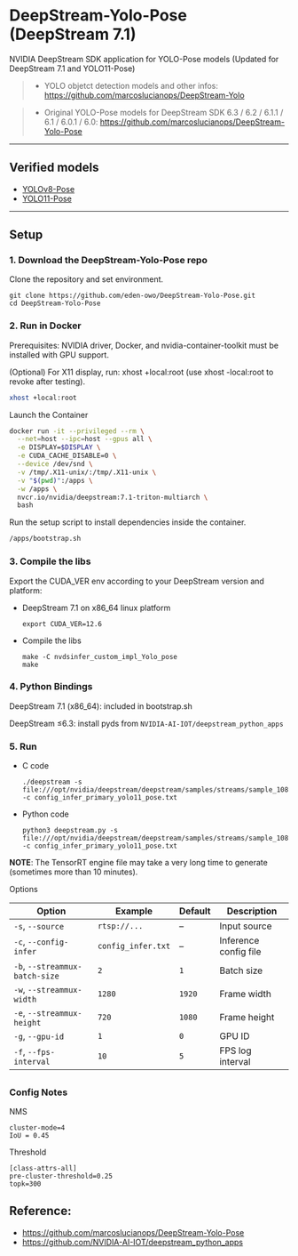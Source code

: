# DeepStream-Yolo-Pose (DeepStream 7.1)

NVIDIA DeepStream SDK application for YOLO-Pose models (Updated for DeepStream 7.1 and YOLO11-Pose)


> - YOLO objetct detection models and other infos: https://github.com/marcoslucianops/DeepStream-Yolo

> - Original YOLO-Pose models for DeepStream SDK 6.3 / 6.2 / 6.1.1 / 6.1 / 6.0.1 / 6.0: https://github.com/marcoslucianops/DeepStream-Yolo-Pose

---

## Verified models

* [YOLOv8-Pose](https://github.com/ultralytics/ultralytics)
* [YOLO11-Pose](https://github.com/ultralytics/ultralytics)

---

## Setup

### 1. Download the DeepStream-Yolo-Pose repo

Clone the repository and set environment.

```
git clone https://github.com/eden-owo/DeepStream-Yolo-Pose.git
cd DeepStream-Yolo-Pose
```

### 2. Run in Docker
Prerequisites: NVIDIA driver, Docker, and nvidia-container-toolkit must be installed with GPU support.

(Optional) For X11 display, run: xhost +local:root (use xhost -local:root to revoke after testing).
```bash
xhost +local:root
```

Launch the Container
```bash
docker run -it --privileged --rm \
  --net=host --ipc=host --gpus all \
  -e DISPLAY=$DISPLAY \
  -e CUDA_CACHE_DISABLE=0 \
  --device /dev/snd \
  -v /tmp/.X11-unix/:/tmp/.X11-unix \
  -v "$(pwd)":/apps \
  -w /apps \
  nvcr.io/nvidia/deepstream:7.1-triton-multiarch \
  bash
```

Run the setup script to install dependencies inside the container.

```bash
/apps/bootstrap.sh
```

### 3. Compile the libs

Export the CUDA_VER env according to your DeepStream version and platform:

* DeepStream 7.1 on x86_64 linux platform

  ```
  export CUDA_VER=12.6
  ```

* Compile the libs

  ```
  make -C nvdsinfer_custom_impl_Yolo_pose
  make
  ```

### 4. Python Bindings

  DeepStream 7.1 (x86_64): included in bootstrap.sh

  DeepStream ≤6.3: install pyds from  `NVIDIA-AI-IOT/deepstream_python_apps` 



### 5. Run

* C code

  ```
  ./deepstream -s file:///opt/nvidia/deepstream/deepstream/samples/streams/sample_1080p_h264.mp4 -c config_infer_primary_yolo11_pose.txt
  ```

* Python code

  ```
  python3 deepstream.py -s file:///opt/nvidia/deepstream/deepstream/samples/streams/sample_1080p_h264.mp4 -c config_infer_primary_yolo11_pose.txt
  ```

**NOTE**: The TensorRT engine file may take a very long time to generate (sometimes more than 10 minutes).

Options

| Option | Example | Default | Description |
|--------|---------|---------|-------------|
| `-s`, `--source` | `rtsp://...` | – | Input source |
| `-c`, `--config-infer` | `config_infer.txt` | – | Inference config file |
| `-b`, `--streammux-batch-size` | `2` | `1` | Batch size |
| `-w`, `--streammux-width` | `1280` | `1920` | Frame width |
| `-e`, `--streammux-height` | `720` | `1080` | Frame height |
| `-g`, `--gpu-id` | `1` | `0` | GPU ID |
| `-f`, `--fps-interval` | `10` | `5` | FPS log interval |

##

### Config Notes

NMS
```
cluster-mode=4
IoU = 0.45
```

Threshold
```
[class-attrs-all]
pre-cluster-threshold=0.25
topk=300
```

## Reference: 
* https://github.com/marcoslucianops/DeepStream-Yolo-Pose
* https://github.com/NVIDIA-AI-IOT/deepstream_python_apps

